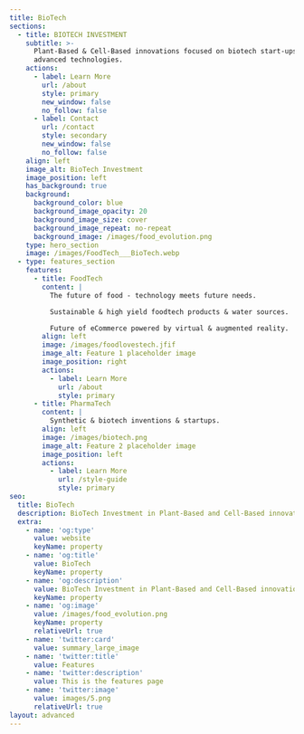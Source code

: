 ```yaml
---
title: BioTech
sections:
  - title: BIOTECH INVESTMENT
    subtitle: >-
      Plant-Based & Cell-Based innovations focused on biotech start-ups &
      advanced technologies.
    actions:
      - label: Learn More
        url: /about
        style: primary
        new_window: false
        no_follow: false
      - label: Contact
        url: /contact
        style: secondary
        new_window: false
        no_follow: false
    align: left
    image_alt: BioTech Investment
    image_position: left
    has_background: true
    background:
      background_color: blue
      background_image_opacity: 20
      background_image_size: cover
      background_image_repeat: no-repeat
      background_image: /images/food_evolution.png
    type: hero_section
    image: /images/FoodTech___BioTech.webp
  - type: features_section
    features:
      - title: FoodTech
        content: |
          The future of food - technology meets future needs.

          Sustainable & high yield foodtech products & water sources.

          Future of eCommerce powered by virtual & augmented reality.
        align: left
        image: /images/foodlovestech.jfif
        image_alt: Feature 1 placeholder image
        image_position: right
        actions:
          - label: Learn More
            url: /about
            style: primary
      - title: PharmaTech
        content: |
          Synthetic & biotech inventions & startups.
        align: left
        image: /images/biotech.png
        image_alt: Feature 2 placeholder image
        image_position: left
        actions:
          - label: Learn More
            url: /style-guide
            style: primary
seo:
  title: BioTech
  description: BioTech Investment in Plant-Based and Cell-Based innovations & Startups.
  extra:
    - name: 'og:type'
      value: website
      keyName: property
    - name: 'og:title'
      value: BioTech
      keyName: property
    - name: 'og:description'
      value: BioTech Investment in Plant-Based and Cell-Based innovations & Startups.
      keyName: property
    - name: 'og:image'
      value: /images/food_evolution.png
      keyName: property
      relativeUrl: true
    - name: 'twitter:card'
      value: summary_large_image
    - name: 'twitter:title'
      value: Features
    - name: 'twitter:description'
      value: This is the features page
    - name: 'twitter:image'
      value: images/5.png
      relativeUrl: true
layout: advanced
---
```

